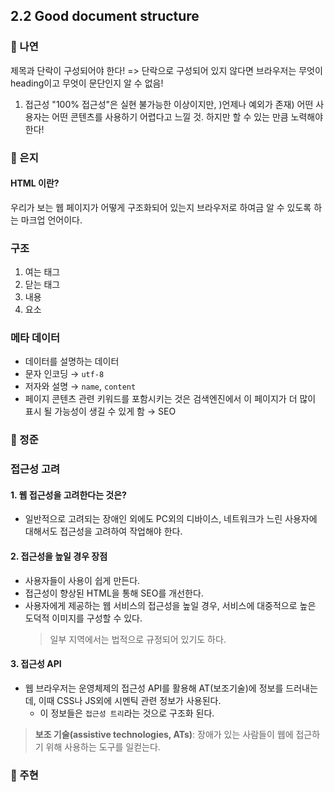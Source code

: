 ## 2.2 Good document structure

### 📝 나연

제목과 단락이 구성되어야 한다!
=> 단락으로 구성되어 있지 않다면 브라우저는 무엇이 heading이고 무엇이 문단인지 알 수 없음!

1. 접근성
   "100% 접근성"은 실현 불가능한 이상이지만, )언제나 예외가 존재) 어떤 사용자는 어떤 콘텐츠를 사용하기 어렵다고 느낄 것. 하지만 할 수 있는 만큼 노력해야 한다!

### 📝 은지
#### HTML 이란?

우리가 보는 웹 페이지가 어떻게 구조화되어 있는지 브라우저로 하여금 알 수 있도록 하는 마크업 언어이다. 

### 구조

1. 여는 태그
2. 닫는 태그
3. 내용 
4. 요소

### 메타 데이터 <META>

- 데이터를 설명하는 데이터
- 문자 인코딩 → `utf-8`
- 저자와 설명 → `name`, `content`
- 페이지 콘텐츠 관련 키워드를 포함시키는 것은 검색엔진에서 이 페이지가 더 많이 표시 될 가능성이 생길 수 있게 함  → SEO

### 📝 정준

### 접근성 고려

#### 1. 웹 접근성을 고려한다는 것은?

- 일반적으로 고려되는 장애인 외에도 PC외의 디바이스, 네트워크가 느린 사용자에 대해서도 접근성을 고려하여 작업해야 한다.

#### 2. 접근성을 높일 경우 장점

- 사용자들이 사용이 쉽게 만든다.
- 접근성이 향상된 HTML을 통해 SEO를 개선한다.
- 사용자에게 제공하는 웹 서비스의 접근성을 높일 경우, 서비스에 대중적으로 높은 도덕적 이미지를 구성할 수 있다.
  > 일부 지역에서는 법적으로 규정되어 있기도 하다.

#### 3. 접근성 API

- 웹 브라우저는 운영체제의 접근성 API를 활용해 AT(보조기술)에 정보를 드러내는데, 이때 CSS나 JS외에 시멘틱 관련 정보가 사용된다.
  - 이 정보들은 `접근성 트리`라는 것으로 구조화 된다.

> **보조 기술(assistive technologies, ATs)**: 장애가 있는 사람들이 웹에 접근하기 위해 사용하는 도구를 일컫는다.

### 📝 주현
